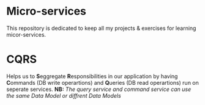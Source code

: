 # Micro-services
This repository is dedicated to keep all my projects & exercises for learning micor-services.

# CQRS
Helps us to **S**eggregate **R**esponsibilities in our application by having **C**ommands (DB write operartions) and **Q**ueries (DB read operartions) run on seperate services.
**NB:** *The query service and command service can use the same Data Model or diffrent Data Models*
